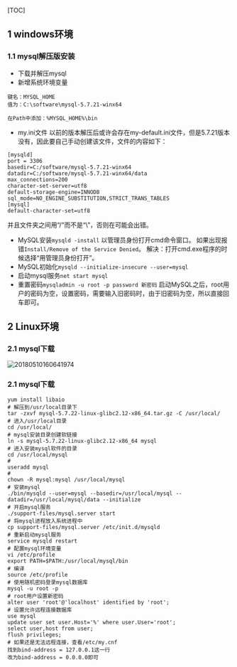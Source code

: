 [TOC]

## 1 windows环境
### 1.1 mysql解压版安装
 - 下载并解压mysql
 - 新增系统环境变量
```
键名：MYSQL_HOME
值为：C:\software\mysql-5.7.21-winx64

在Path中添加：%MYSQL_HOME%\bin
```
 - my.ini文件
	以前的版本解压后或许会存在my-default.ini文件，但是5.7.21版本没有，因此要自己手动创建该文件，文件的内容如下：
```
[mysqld]
port = 3306
basedir=C:/software/mysql-5.7.21-winx64
datadir=C:/software/mysql-5.7.21-winx64/data 
max_connections=200
character-set-server=utf8
default-storage-engine=INNODB
sql_mode=NO_ENGINE_SUBSTITUTION,STRICT_TRANS_TABLES
[mysql]
default-character-set=utf8
```
并且文件夹之间用“/”而不是“\”，否则在可能会出错。
 - MySQL安装`mysqld -install`
以管理员身份打开cmd命令窗口。
如果出现报错`Install/Remove of the Service Denied`。
解决：打开cmd.exe程序的时候选择“用管理员身份打开”。
 - MySQL初始化`mysqld --initialize-insecure --user=mysql`
 - 启动mysql服务`net start mysql`
 - 重置密码`mysqladmin -u root -p password 新密码`
启动MySQL之后，root用户的密码为空，设置密码，需要输入旧密码时，由于旧密码为空，所以直接回车即可。
## 2 Linux环境
### 2.1 mysql下载
![20180510160641974](/assets/url.png)
### 2.1 mysql下载
```
yum install libaio
# 解压到/usr/local目录下
tar -zxvf mysql-5.7.22-linux-glibc2.12-x86_64.tar.gz -C /usr/local/
# 进入/usr/local目录
cd /usr/local/
# mysql安装目录创建软链接
ln -s mysql-5.7.22-linux-glibc2.12-x86_64 mysql
# 进入安装mysql软件的目录
cd /usr/local/mysql
# 
useradd mysql
# 
chown -R mysql:mysql /usr/local/mysql
# 安装mysql
./bin/mysqld --user=mysql --basedir=/usr/local/mysql --datadir=/usr/local/mysql/data --initialize
# 开启mysql服务
./support-files/mysql.server start
# 将mysql进程放入系统进程中
cp support-files/mysql.server /etc/init.d/mysqld
# 重新启动mysql服务
service mysqld restart
# 配置mysql环境变量
vi /etc/profile
export PATH=$PATH:/usr/local/mysql/bin
# 编译
source /etc/profile
# 使用随机密码登录mysql数据库
mysql -u root -p
# root用户设置新密码
alter user 'root'@'localhost' identified by 'root';
# 设置允许远程连接数据库
use mysql
update user set user.Host='%' where user.User='root';
select user,host from user;
flush privileges;	
# 如果还是无法远程连接，查看/etc/my.cnf
找到bind-address = 127.0.0.1这一行
改为bind-address = 0.0.0.0即可
```




